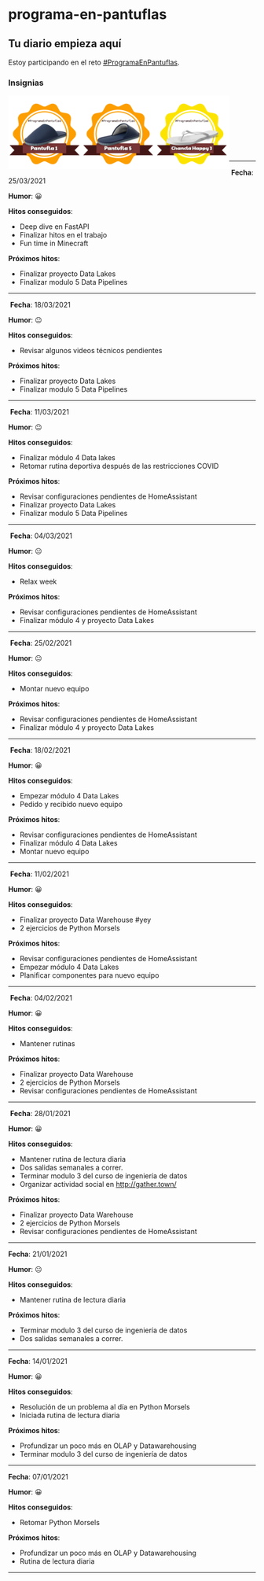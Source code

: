 # programa-en-pantuflas

## **Tu diario empieza aquí**

Estoy participando en el reto [#ProgramaEnPantuflas](https://github.com/delineas/reto-programa-en-pantuflas).

### Insignias
<!-- markdownlint-disable MD033-->
<img src="badges/programaenpantuflas-pantufla1.png" width="150" align="left">
<img src="badges/programaenpantuflas-pantufla5.png" width="150" align="left">
<img src="badges/programaenpantuflas-chanclahappy3.png" width="150" align="left">
<br><br><br><br><br><br><br>

---
​
**Fecha**: 25/03/2021

**Humor**: 😀

**Hitos conseguidos**:

- Deep dive en FastAPI
- Finalizar hitos en el trabajo
- Fun time in Minecraft

**Próximos hitos**:

- Finalizar proyecto Data Lakes
- Finalizar modulo 5 Data Pipelines

---
​
**Fecha**: 18/03/2021

**Humor**: 😐

**Hitos conseguidos**:

- Revisar algunos videos técnicos pendientes

**Próximos hitos**:

- Finalizar proyecto Data Lakes
- Finalizar modulo 5 Data Pipelines

---
​
**Fecha**: 11/03/2021

**Humor**: 😐

**Hitos conseguidos**:

- Finalizar módulo 4 Data lakes
- Retomar rutina deportiva después de las restricciones COVID

**Próximos hitos**:

- Revisar configuraciones pendientes de HomeAssistant
- Finalizar proyecto Data Lakes
- Finalizar modulo 5 Data Pipelines

---
​
**Fecha**: 04/03/2021

**Humor**: 😐

**Hitos conseguidos**:

- Relax week

**Próximos hitos**:

- Revisar configuraciones pendientes de HomeAssistant
- Finalizar módulo 4 y proyecto Data Lakes

---
​
**Fecha**: 25/02/2021

**Humor**: 😐

**Hitos conseguidos**:

- Montar nuevo equipo

**Próximos hitos**:

- Revisar configuraciones pendientes de HomeAssistant
- Finalizar módulo 4 y proyecto Data Lakes

---
​
**Fecha**: 18/02/2021

**Humor**: 😀

**Hitos conseguidos**:

- Empezar módulo 4 Data Lakes
- Pedido y recibido nuevo equipo

**Próximos hitos**:

- Revisar configuraciones pendientes de HomeAssistant
- Finalizar módulo 4 Data Lakes
- Montar nuevo equipo

---
​
**Fecha**: 11/02/2021

**Humor**: 😀

**Hitos conseguidos**:

- Finalizar proyecto Data Warehouse #yey
- 2 ejercicios de Python Morsels

**Próximos hitos**:

- Revisar configuraciones pendientes de HomeAssistant
- Empezar módulo 4 Data Lakes
- Planificar componentes para nuevo equipo

---
​
**Fecha**: 04/02/2021

**Humor**: 😀

**Hitos conseguidos**:

- Mantener rutinas

**Próximos hitos**:

- Finalizar proyecto Data Warehouse
- 2 ejercicios de Python Morsels
- Revisar configuraciones pendientes de HomeAssistant

---
​
**Fecha**: 28/01/2021

**Humor**: 😀

**Hitos conseguidos**:

- Mantener rutina de lectura diaria
- Dos salidas semanales a correr.
- Terminar modulo 3 del curso de ingeniería de datos
- Organizar actividad social en http://gather.town/

**Próximos hitos**:

- Finalizar proyecto Data Warehouse
- 2 ejercicios de Python Morsels
- Revisar configuraciones pendientes de HomeAssistant

---

**Fecha**: 21/01/2021

**Humor**: 😐

**Hitos conseguidos**:

- Mantener rutina de lectura diaria

**Próximos hitos**:

- Terminar modulo 3 del curso de ingeniería de datos
- Dos salidas semanales a correr.

---

**Fecha**: 14/01/2021

**Humor**: 😀

**Hitos conseguidos**:

- Resolución de un problema al día en Python Morsels
- Iniciada rutina de lectura diaria

**Próximos hitos**:

- Profundizar un poco más en OLAP y Datawarehousing
- Terminar modulo 3 del curso de ingeniería de datos

---

**Fecha**: 07/01/2021

**Humor**: 😀

**Hitos conseguidos**:

- Retomar Python Morsels

**Próximos hitos**:

- Profundizar un poco más en OLAP y Datawarehousing
- Rutina de lectura diaria

---
